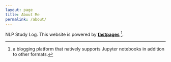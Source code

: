 ```yaml
---
layout: page
title: About Me
permalink: /about/
---
```


NLP Study Log.
This website is powered by **[fastpages](https://github.com/fastai/fastpages)** [^1].



[^1]:a blogging platform that natively supports Jupyter notebooks in addition to other formats.
